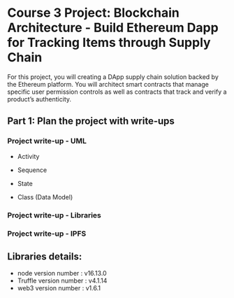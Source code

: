 
# Course 3 Project: Blockchain Architecture - Build Ethereum Dapp for Tracking Items through Supply Chain

For this project, you will creating a DApp supply chain solution backed by the Ethereum platform. You will architect smart contracts that manage specific user permission controls as well as contracts that track and verify a product’s authenticity.

## Part 1: Plan the project with write-ups

### Project write-up - UML

* Activity

* Sequence

* State

* Class (Data Model)

### Project write-up - Libraries

### Project write-up - IPFS


## Libraries details:
* node version number : v16.13.0
* Truffle version number : v4.1.14
* web3 version number : v1.6.1


